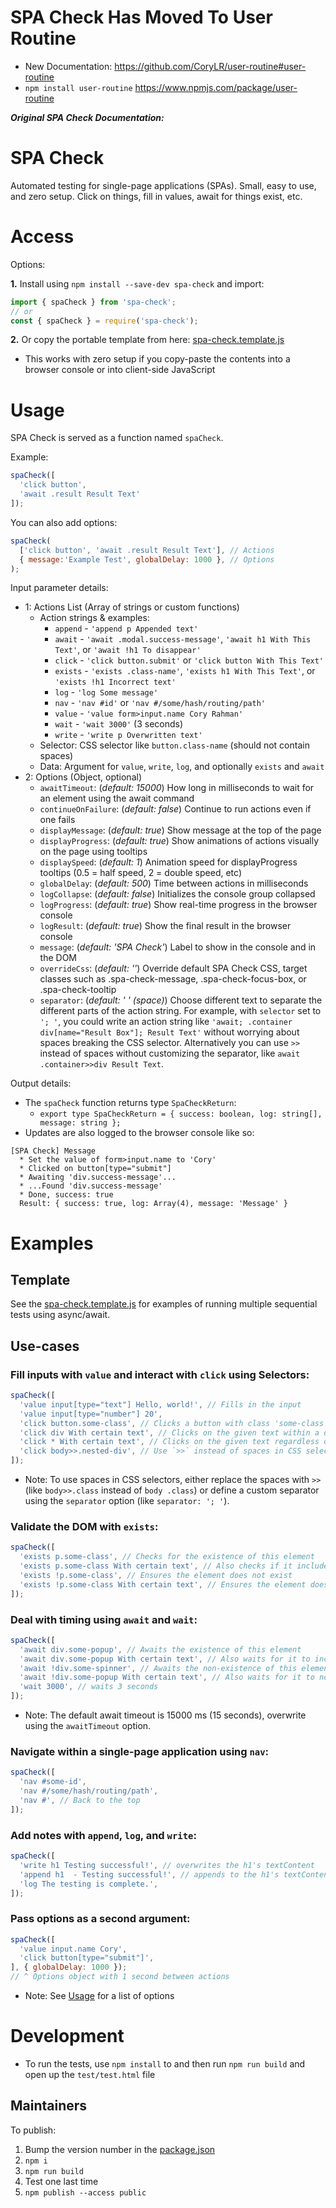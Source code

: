 
# SPA Check Has Moved To **User Routine**

* New Documentation: https://github.com/CoryLR/user-routine#user-routine
* `npm install user-routine` https://www.npmjs.com/package/user-routine

***Original SPA Check Documentation:***

# SPA Check

Automated testing for single-page applications (SPAs). Small, easy to use, and zero setup. Click on things, fill in values, await for things exist, etc.

# Access

Options:

**1.** Install using `npm install --save-dev spa-check` and import:

```javascript
import { spaCheck } from 'spa-check';
// or
const { spaCheck } = require('spa-check');
```

**2.** Or copy the portable template from here: [spa-check.template.js](./spa-check.template.js)
* This works with zero setup if you copy-paste the contents into a browser console or into client-side JavaScript

# Usage

SPA Check is served as a function named `spaCheck`.

Example:

```javascript
spaCheck([
  'click button',
  'await .result Result Text'
]);
```

You can also add options:

```javascript
spaCheck(
  ['click button', 'await .result Result Text'], // Actions
  { message:'Example Test', globalDelay: 1000 }, // Options
);
```

Input parameter details:

* 1: Actions List (Array of strings or custom functions)
  * Action strings & examples:
    * `append` - `'append p Appended text'`
    * `await` - `'await .modal.success-message'`, `'await h1 With This Text'`, or `'await !h1 To disappear'`
    * `click` - `'click button.submit'` or `'click button With This Text'`
    * `exists` - `'exists .class-name'`, `'exists h1 With This Text'`, or `'exists !h1 Incorrect text'`
    * `log` - `'log Some message'`
    * `nav` - `'nav #id'` or `'nav #/some/hash/routing/path'`
    * `value` - `'value form>input.name Cory Rahman'`
    * `wait` - `'wait 3000'` (3 seconds)
    * `write` - `'write p Overwritten text'`
  * Selector: CSS selector like `button.class-name` (should not contain spaces)
  * Data: Argument for `value`, `write`, `log`, and optionally `exists` and `await`
* 2: Options (Object, optional)
  * `awaitTimeout`: (*default: 15000*) How long in milliseconds to wait for an element using the await command
  * `continueOnFailure`: (*default: false*) Continue to run actions even if one fails
  * `displayMessage`: (*default: true*) Show message at the top of the page
  * `displayProgress`: (*default: true*) Show animations of actions visually on the page using tooltips
  * `displaySpeed`: (*default: 1*) Animation speed for displayProgress tooltips (0.5 = half speed, 2 = double speed, etc)
  * `globalDelay`: (*default: 500*) Time between actions in milliseconds
  * `logCollapse`: (*default: false*) Initializes the console group collapsed
  * `logProgress`: (*default: true*) Show real-time progress in the browser console
  * `logResult`: (*default: true*) Show the final result in the browser console
  * `message`: (*default: 'SPA Check'*) Label to show in the console and in the DOM
  * `overrideCss`: (*default: ''*) Override default SPA Check CSS, target classes such as .spa-check-message, .spa-check-focus-box, or .spa-check-tooltip
  * `separator`: (*default: ' ' (space)*) Choose different text to separate the different parts of the action string. For example, with `selector` set to `'; '`, you could write an action string like `'await; .container div[name="Result Box"]; Result Text'` without worrying about spaces breaking the CSS selector. Alternatively you can use `>>` instead of spaces without customizing the separator, like `await .container>>div Result Text`.

Output details:

* The `spaCheck` function returns type `SpaCheckReturn`:
  * `export type SpaCheckReturn = { success: boolean, log: string[], message: string };`
* Updates are also logged to the browser console like so:

```
[SPA Check] Message
  * Set the value of form>input.name to 'Cory'
  * Clicked on button[type="submit"]
  * Awaiting 'div.success-message'...
  * ...Found 'div.success-message'
  * Done, success: true
  Result: { success: true, log: Array(4), message: 'Message' }
```

# Examples

## Template

See the [spa-check.template.js](./spa-check.template.js) for examples of running multiple sequential tests using async/await.

## Use-cases

### Fill inputs with `value` and interact with `click` using Selectors:

```javascript
spaCheck([
  'value input[type="text"] Hello, world!', // Fills in the input
  'value input[type="number"] 20',
  'click button.some-class', // Clicks a button with class 'some-class'
  'click div With certain text', // Clicks on the given text within a div
  'click * With certain text', // Clicks on the given text regardless of containing element
  'click body>>.nested-div', // Use `>>` instead of spaces in CSS selectors
]);
```

* Note: To use spaces in CSS selectors, either replace the spaces with `>>` (like `body>>.class` instead of `body .class`) or define a custom separator using the `separator` option (like `separator: '; '`).

### Validate the DOM with `exists`:

```javascript
spaCheck([
  'exists p.some-class', // Checks for the existence of this element
  'exists p.some-class With certain text', // Also checks if it includes certain text
  'exists !p.some-class', // Ensures the element does not exist
  'exists !p.some-class With certain text', // Ensures the element does not exist with certain text
]);
```

### Deal with timing using `await` and `wait`:

```javascript
spaCheck([
  'await div.some-popup', // Awaits the existence of this element
  'await div.some-popup With certain text', // Also waits for it to include certain text
  'await !div.some-spinner', // Awaits the non-existence of this element
  'await !div.some-popup With certain text', // Also waits for it to not include certain text
  'wait 3000', // waits 3 seconds
]);
```

* Note: The default await timeout is 15000 ms (15 seconds), overwrite using the `awaitTimeout` option.

### Navigate within a single-page application using `nav`:

```javascript
spaCheck([
  'nav #some-id',
  'nav #/some/hash/routing/path',
  'nav #', // Back to the top
]);
```

### Add notes with `append`, `log`, and `write`:

```javascript
spaCheck([
  'write h1 Testing successful!', // overwrites the h1's textContent
  'append h1  - Testing successful!', // appends to the h1's textContent
  'log The testing is complete.',
]);
```

### Pass options as a second argument:

```javascript
spaCheck([
  'value input.name Cory',
  'click button[type="submit"]',
], { globalDelay: 1000 });
// ^ Options object with 1 second between actions
```

* Note: See [Usage](#Usage) for a list of options

# Development

* To run the tests, use `npm install` to and then run `npm run build` and open up the `test/test.html` file

## Maintainers

To publish:

1. Bump the version number in the [package.json](./package.json)
2. `npm i`
3. `npm run build`
4. Test one last time
5. `npm publish --access public`
